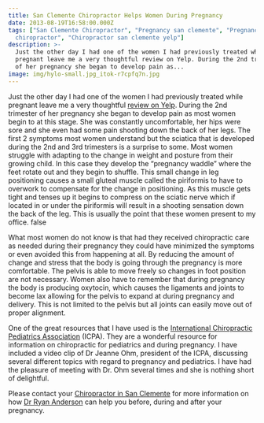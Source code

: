 ```yaml
---
title: San Clemente Chiropractor Helps Women During Pregnancy
date: 2013-08-19T16:58:00.000Z
tags: ["San Clemente Chiropractor", "Pregnancy san clemente", "Pregnancy
  chiropractor", "Chiropractor san clemente yelp"]
description: >-
  Just the other day I had one of the women I had previously treated while
  pregnant leave me a very thoughtful review on Yelp. During the 2nd trimester
  of her pregnancy she began to develop pain as...
image: img/hylo-small.jpg_itok-r7cpfq7n.jpg
---
```

Just the other day I had one of the women I had previously treated while pregnant leave me a very thoughtful[](<>) [review on Yelp](http://www.yelp.com/biz/trestles-chiropractic-san-clemente#hrid:lCchQR5dda9OUBN0zJAmew "yelp review"). During the 2nd trimester of her pregnancy she began to develop pain as most women begin to at this stage. She was constantly uncomfortable, her hips were sore and she even had some pain shooting down the back of her legs. The first 2 symptoms most women understand but the sciatica that is developed during the 2nd and 3rd trimesters is a surprise to some. Most women struggle with adapting to the change in weight and posture from their growing child. In this case they develop the “pregnancy waddle” where the feet rotate out and they begin to shuffle. This small change in leg positioning causes a small gluteal muscle called the piriformis to have to overwork to compensate for the change in positioning. As this muscle gets tight and tenses up it begins to compress on the sciatic nerve which if located in or under the piriformis will result in a shooting sensation down the back of the leg. This is usually the point that these women present to my office. false

What most women do not know is that had they received chiropractic care as needed during their pregnancy they could have minimized the symptoms or even avoided this from happening at all. By reducing the amount of change and stress that the body is going through the pregnancy is more comfortable. The pelvis is able to move freely so changes in foot position are not necessary. Women also have to remember that during pregnancy the body is producing oxytocin, which causes the ligaments and joints to become lax allowing for the pelvis to expand at during pregnancy and delivery. This is not limited to the pelvis but all joints can easily move out of proper alignment.

One of the great resources that I have used is the[](<>) [International Chiropractic Pediatrics Association](http://icpa4kids.com/index.php "ICPA") (ICPA). They are a wonderful resource for information on chiropractic for pediatrics and during pregnancy. I have included a video clip of Dr Jeanne Ohm, president of the ICPA, discussing several different topics with regard to pregnancy and pediatrics. I have had the pleasure of meeting with Dr. Ohm several times and she is nothing short of delightful.

Please contact your[](<>) [Chiropractor in San Clemente](http://www.trestleschiropractic.com/ "Chiropractor in San Clemente") [](../index.html "Trestles Chiropractic")for more information on how [](<>)[Dr Ryan Anderson](http://www.trestleschiropractic.com/meet-doctor "Dr Ryan Anderson") can help you before, during and after your pregnancy.